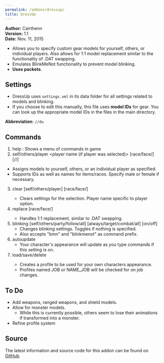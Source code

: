 ```yaml
---
permalink: /addons/dressup/
title: DressUp
---
```


**Author:**  Cairthenn<br>
**Version:**  1.1<br>
**Date:** Nov. 11, 2015<br>

* Allows you to specify custom gear models for yourself, others, or individual players. Also allows for 1:1 model replacement similar to the functionality of .DAT swapping.
* Emulates BlinkMeNot functionality to prevent model blinking.
* **Uses packets**.

## Settings

* DressUp uses `settings.xml` in its data folder for all settings related to models and blinking.
* If you choose to edit this manually, this file uses **model IDs** for gear. You can look up the appropriate model IDs in the files in the main directory.

**Abbreviation:** `//du`

## Commands
1. help : Shows a menu of commands in game
2. self/others/player <player name (if player was selected)> [race/face/<item slot>] [<item name>/<race name>/<face>]
  - Assigns models to yourself, others, or an individual player as specified.
  - Supports IDs as well as names for items/races. Specify male or female if necessary.
3. clear [self/others/player] <player name> [race/face/<item slot>]
	- Clears settings for the selection. Player name specific to player option.
4. replace [race/face/<item slot>] <selection1> <selection2>
	- Handles 1:1 replacement, similar to .DAT swapping. 
5. blinking [self/others/party/follow/all] [always/target/combat/all] [on/off]
	- Changes blinking settings. Toggles if nothing is specified.
	- Also accepts "bmn" and "blinkmenot" as command prefix.
6. autoupdate
	- Your character's appearance will update as you type commands if this setting is on.
7. load/save/delete <profile name>
	- Creates a profile to be used for your own characters appearance.
	- Profiles named JOB or NAME_JOB will be checked for on job changes.
	
## To Do
* Add weapons, ranged weapons, and shield models.
* Allow for monster models.
    * While this is currently possible, others seem to lose their animations if transformed into a monster. 
* Refine profile system

## Source
The latest information and source code for this addon can be found on [GitHub](https://github.com/Windower/Lua/tree/live/addons/DressUp).